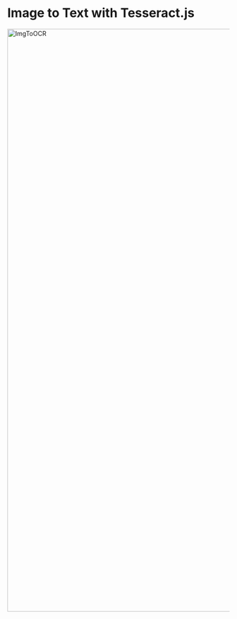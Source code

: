 # Image to Text with Tesseract.js

<img width="1318" alt="ImgToOCR" src="https://github.com/user-attachments/assets/f6f8af2b-e06b-4c11-9da3-0aae5856f8c1">
